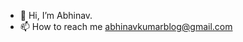 - 👋 Hi, I’m Abhinav.
- 📫 How to reach me abhinavkumarblog@gmail.com

<!---
AbhinavKrr/AbhinavKrr is a ✨ special ✨ repository because its `README.md` (this file) appears on your GitHub profile.
You can click the Preview link to take a look at your changes.
--->
